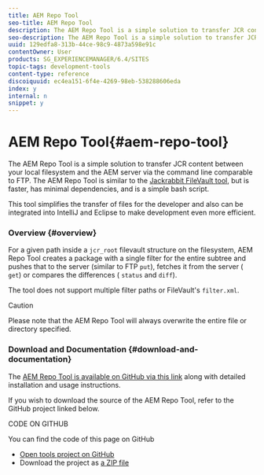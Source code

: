 ```yaml
---
title: AEM Repo Tool
seo-title: AEM Repo Tool
description: The AEM Repo Tool is a simple solution to transfer JCR content between your local filesystem and the AEM server via the command line comparable to FTP. The AEM Repo Tool is similar to the Jackrabbit FileVault tool, but is faster, has minimal dependencies, and is a simple bash script.
seo-description: The AEM Repo Tool is a simple solution to transfer JCR content between your local filesystem and the AEM server via the command line comparable to FTP. The AEM Repo Tool is similar to the Jackrabbit FileVault tool, but is faster, has minimal dependencies, and is a simple bash script.
uuid: 129edfa8-313b-44ce-98c9-4873a598e91c
contentOwner: User
products: SG_EXPERIENCEMANAGER/6.4/SITES
topic-tags: development-tools
content-type: reference
discoiquuid: ec4ea151-6f4e-4269-98eb-538288606eda
index: y
internal: n
snippet: y
---
```


# AEM Repo Tool{#aem-repo-tool}

The AEM Repo Tool is a simple solution to transfer JCR content between your local filesystem and the AEM server via the command line comparable to FTP. The AEM Repo Tool is similar to the [Jackrabbit FileVault tool](../../../sites/developing/using/ht-vlttool.md), but is faster, has minimal dependencies, and is a simple bash script.

This tool simplifies the transfer of files for the developer and also can be integrated into IntelliJ and Eclipse to make development even more efficient.

### Overview {#overview}

For a given path inside a `jcr_root` filevault structure on the filesystem, AEM Repo Tool creates a package with a single filter for the entire subtree and pushes that to the server (similar to FTP `put`), fetches it from the server ( `get`) or compares the differences ( `status` and `diff`).

The tool does not support multiple filter paths or FileVault's `filter.xml`.

>[!CAUTION]
>
>Please note that the AEM Repo Tool will always overwrite the entire file or directory specified.

### Download and Documentation {#download-and-documentation}

The [AEM Repo Tool is available on GitHub via this link](https://github.com/Adobe-Marketing-Cloud/tools/tree/master/repo) along with detailed installation and usage instructions.

If you wish to download the source of the AEM Repo Tool, refer to the GitHub project linked below.

CODE ON GITHUB

You can find the code of this page on GitHub

* [Open tools project on GitHub](https://github.com/Adobe-Marketing-Cloud/tools)
* Download the project as [a ZIP file](https://github.com/Adobe-Marketing-Cloud/tools/archive/master.zip)

